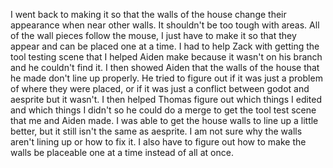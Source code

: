 I went back to making it so that the walls of the house change their appearance when near other walls. It shouldn't be too tough with areas. All of the wall pieces follow the mouse, I just have to make it so that they appear and can be placed one at a time. I had to help Zack with getting the tool testing scene that I helped Aiden make because it wasn't on his branch and he couldn't find it. I then showed Aiden that the walls of the house that he made don't line up properly. He tried to figure out if it was just a problem of where they were placed, or if it was just a conflict between godot and aesprite but it wasn't. I then helped Thomas figure out which things I edited and which things I didn't so he could do a merge to get the tool test scene that me and Aiden made. I was able to get the house walls to line up a little better, but it still isn't the same as aesprite. I am not sure why the walls aren't lining up or how to fix it. I also have to figure out how to make the walls be placeable one at a time instead of all at once. 

